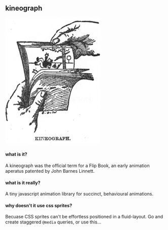 ## kineograph

![kineograph](kineograph.jpg?raw=true)

#### what is it?

A kineograph was the official term for a Flip Book, an early animation aperatus patented by John Barnes Linnett.

#### what is it really?

A tiny javascript animation library for succinct, behavioural animations.

#### why doesn't it use css sprites?

Becuase CSS sprites can't be effortless positioned in a fluid-layout. Go and create staggered `@media` queries, or use this...
